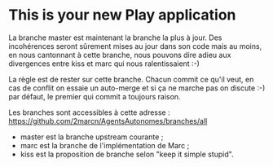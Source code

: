 This is your new Play application
=================================

La branche master est maintenant la branche la plus à jour. Des incohérences seront sûrement mises au jour dans son code mais au moins, en 
nous cantonnant à cette branche, nous pouvons dire adieu aux divergences entre kiss et marc qui nous ralentissaient :-)

La règle est de rester sur cette branche. Chacun commit ce qu'il veut, en cas de conflit on essaie un auto-merge et si ça ne marche pas on 
discute :-) par défaut, le premier qui commit a toujours raison.

Les branches sont accessibles à cette adresse : https://github.com/2marcn/AgentsAutonomes/branches/all
 * master est la branche upstream courante ;
 * marc est la branche de l'implémentation de Marc ;
 * kiss est la proposition de branche selon "keep it simple stupid".

